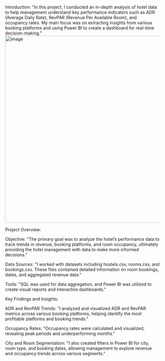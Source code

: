 Introduction: "In this project, I conducted an in-depth analysis of hotel data to help management understand key performance indicators such as ADR (Average Daily Rate), RevPAR (Revenue Per Available Room), and occupancy rates. My main focus was on extracting insights from various booking platforms and using Power BI to create a dashboard for real-time decision-making."
<img width="610" alt="image" src="https://github.com/user-attachments/assets/17dae1f8-6dc4-4591-9042-151c68bb5675">

Project Overview:

Objective:
"The primary goal was to analyze the hotel’s performance data to track trends in revenue, booking platforms, and room occupancy, ultimately providing the hotel management with data to make more informed decisions."

Data Sources:
"I worked with datasets including hostels.csv, rooms.csv, and bookings.csv. These files contained detailed information on room bookings, dates, and aggregated revenue data."

Tools:
"SQL was used for data aggregation, and Power BI was utilized to create visual reports and interactive dashboards."

Key Findings and Insights:

ADR and RevPAR Trends:
"I analyzed and visualized ADR and RevPAR metrics across various booking platforms, helping identify the most profitable platforms and booking trends."

Occupancy Rates:
"Occupancy rates were calculated and visualized, revealing peak periods and underperforming months."

City and Room Segmentation:
"I also created filters in Power BI for city, room type, and booking dates, allowing management to explore revenue and occupancy trends across various segments."

